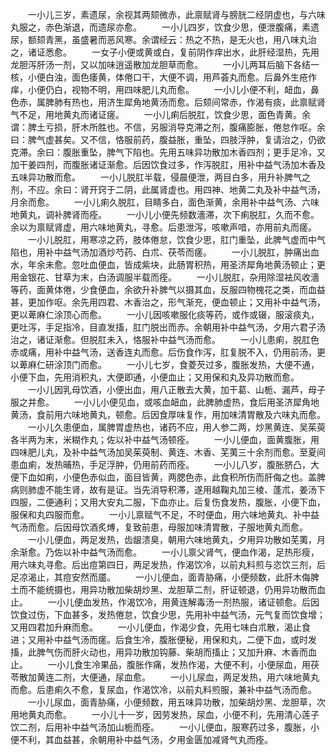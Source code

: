 <!-- { "loadSidebar": true } -->
　　一小儿三岁，素遗尿，余视其两颏微赤，此禀赋肾与膀胱二经阴虚也，与六味丸服之，赤色渐退，而遗尿亦愈。
　　一小儿四岁，饮食少思，便泄腹痛，素遗尿，额颏青黑，虽盛暑而恶风寒。余谓经云：热之不热，是无火也，用八味丸治之，诸证悉愈。
　　一女子小便或黄或白，复前阴作痒出水，此肝经湿热，先用龙胆泻肝汤一剂，又以加味逍遥散加龙胆草而愈。
　　一小儿两耳后脑下各结一核，小便白浊，面色痿黄，体倦口干，大便不调，用芦荟丸而愈。后鼻外生疮作痒，小便仍白，视物不明，用四味肥儿丸而愈。
　　一小儿小便不利，衄血，鼻色赤，属脾肺有热也，用济生犀角地黄汤而愈。后颏间常赤，作渴有痰，此禀赋肾气不足，用地黄丸而诸证瘥。
　　一小儿痢后脱肛，饮食少思，面色青黄。余谓：脾土亏损，肝木所胜也。不信，另服消导克滞之剂，腹痛膨胀，倦怠作呕。余曰：脾气虚甚矣。又不信，恪服前药，腹益胀，重坠，四肢浮肿，复请治之，仍欲克滞。余曰：腹胀重坠，脾气下陷也。先用五味异功散加木香四剂；更手足冷，又加干姜四剂，而腹胀诸证渐愈。后因饮食过多，作泻脱肛，用补中益气汤加木香及五味异功散而愈。
　　一小儿脱肛半载，侵晨便泄，两目白多，用升补脾气之剂，不应。余曰：肾开窍于二阴，此属肾虚也。用四神、地黄二丸及补中益气汤，月余而愈。
　　一小儿痢久脱肛，目睛多白，面色渐黄，余用补中益气汤、六味地黄丸，调补脾肾而痊。
　　一小儿小便先频数濇滞，次下痢脱肛，久而不愈。余以为禀赋肾虚，用六味地黄丸，寻愈。后患泄泻，咳嗽声喑，亦用前丸而瘥。
　　一小儿脱肛，用寒凉之药，肢体倦怠，饮食少思，肛门重坠，此脾气虚而中气陷也，用补中益气汤加酒炒芍药、白朮、茯苓而瘥。
　　一小儿脱肛，肿痛出血水，年余未愈。忽吐血便血，皆成紫块，此肠胃积热，用圣济犀角地黄汤顿止；更用金银花、甘草为末，白汤调服半载而痊。
　　一小儿脱肛，杂用除湿袪风收濇等药，面黄体倦，少食便血，余欲升补脾气以摄其血，反服四物槐花之类，而血益甚，更加作呕。余先用四君、木香治之，形气渐充，便血顿止；又用补中益气汤，更以萆麻仁涂顶心而愈。
　　一小儿因咳嗽服化痰等药，或作或辍，服滚痰丸，更吐泻，手足指冷，目直发搐，肛门脱出而赤。余朝用补中益气汤，夕用六君子汤治之，诸证渐愈。但脱肛未入，恪服补中益气汤而愈。
　　一小儿患痢，脱肛色赤或痛，用补中益气汤，送香连丸而愈。后伤食作泻，肛复脱不入，仍用前汤，更以萆麻仁研涂顶门而愈。
　　一小儿七岁，食菱芡过多，腹胀发热，大便不通，小便下血，先用消积丸，大便即通，小便血止；又用保和丸及异功散而愈。
　　一小儿因乳母饮酒，小便出血，用八正散去大黄，加干葛、山栀、漏芦，母子服之并愈。
　　一小儿小便见血，或咳血衄血，此脾肺虚热，食后用圣济犀角地黄汤，食前用六味地黄丸，顿愈。后因食厚味复作，用加味清胃散及六味丸而愈。
　　一小儿久患便血，属脾胃虚热也，诸药不应，用人参二两，炒黑黄连、吴茱萸各半两为末，米糊作丸；佐以补中益气汤顿痊。
　　一小儿便血，面黄腹胀，用四味肥儿丸，及补中益气汤加吴茱萸制、黄连、木香、芜荑三十余剂而愈。至夏间患血痢，发热晡热，手足浮肿，仍用前药而痊。
　　一小儿八岁，腹胀脐凸，大便下血如痢，小便色赤似血，面目皆黄，两腮色赤，此食积所伤而肝侮之也。盖脾病则肺虚不能生肾，故有是证。当先消导积滞，遂用越鞠丸加三棱、蓬朮，姜汤下四服，二便通利；又用大安丸二服，下血亦止。后复伤食发热，腹胀，小便下血，服保和丸四服而愈。
　　一小儿禀赋气不足，不时便血，用六味地黄丸、补中益气汤而愈。后因母饮酒炙煿，复致前患，母服加味清胃散，子服地黄丸而愈。
　　一小儿便血，两足发热，齿龈溃臭，朝用六味地黄丸，夕用异功散如芜荑，月余渐愈。乃佐以补中益气汤而愈。
　　一小儿禀父肾气，便血作渴，足热形瘦，用六味丸寻愈。后出痘第四日，两足发热，作渴饮冷，以前丸料煎与恣饮三剂，后足凉渴止，其痘安然而靥。
　　一小儿便血，面青胁痛，小便频数，此肝木侮脾土而不能统摄也，用异功散加柴胡炒黑、龙胆草二剂，肝证顿退，仍用异功散而血止。
　　一小儿便血发热，作渴饮冷，用黄连解毒汤一剂热服，诸证顿愈。后因饮食过伤，下血甚多，发热倦怠，饮食少思，先用补中益气汤，元气复而饮食增；又用四君加升麻而愈。
　　一小儿便血，作渴少食，先用七味白朮散，渴止食进；又用补中益气汤而瘥。后食生冷，腹胀便秘，用保和丸，二便下血，或时发搐，此脾气伤而肝火动也，用异功散加钩藤、柴胡而搐止；又加升麻、木香而血止。
　　一小儿食生冷果品，腹胀作痛，发热作渴，大便不利，小便尿血，用茯苓散加黄连二剂，大便通，尿血愈。
　　一小儿尿血，两足发热，用六味地黄丸而愈。后患痢久不愈，复尿血，作渴饮冷，以前丸料煎服，兼补中益气汤而愈。
　　一小儿尿血，面青胁痛，小便频数，用五味异功散，加柴胡炒黑、龙胆草，次用地黄丸而愈。
　　一小儿十一岁，因劳发热，尿血，小便不利，先用清心莲子饮二剂，后用补中益气汤加山栀而痊。
　　一小儿便血，服寒药过多，腹胀，小便不利，其血益甚，余朝用补中益气汤，夕用金匮加减肾气丸而痊。
